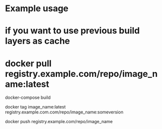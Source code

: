 # Example usage

# if you want to use previous build layers as cache
# docker pull registry.example.com/repo/image_name:latest

docker-compose build

docker tag image_name:latest registry.example.com.com/repo/image_name:someversion

docker push registry.example.com/repo/image_name
